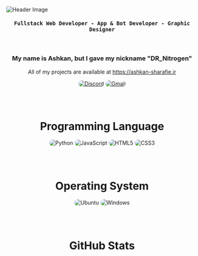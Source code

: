 <img src="https://ashkan-sharafie.ir/image/DR_Nitrogen.jpg" alt="Header Image">

<div align="center">
    <h4 align="center"><samp> Fullstack Web Developer - App & Bot Developer - Graphic Designer </samp></h4>
</div>

<br>

<h3 align="center">
   My name is Ashkan, but I gave my nickname "DR_Nitrogen"
</h3>

<p align="center">
    All of my projects are available at <a href="https://ashkan-sharafie.ir" target="_follow" title="Ashkan Sharafie">https://ashkan-sharafie.ir</a>
</p>

<p align="center">
    <a href=""><img src="https://img.shields.io/badge/Discord-20202a?style=for-the-badge&logo=discord&logoColor=4f40f8" style="border-radius:15px" alt="Discord"></a>
    <a href="mailto:DR.Nitrogen7@gmail.com"><img src="https://img.shields.io/badge/Gmail-20202a?style=for-the-badge&logo=gmail&logoColor=4f40f8" alt="Gmail" style="border-radius:15px"></a>
</p>

<br><br>

<h1 align="center">
    Programming Language
</h1>

<div align="center">
    <img src="https://img.shields.io/badge/Python-20202a?style=for-the-badge&logo=python&logoColor=4f40f8" alt="Python" style="border-radius:15px"/>
    <img src="https://img.shields.io/badge/JavaScript-20202a?style=for-the-badge&logo=javascript&logoColor=4f40f8" alt="JavaScript" style="border-radius:15px"/>
    <img src="https://img.shields.io/badge/HTML5-20202a?style=for-the-badge&logo=html5&logoColor=4f40f8" alt="HTML5" style="border-radius:15px"/>
    <img src="https://img.shields.io/badge/CSS3-20202a?style=for-the-badge&logo=css3&logoColor=4f40f8" alt="CSS3" style="border-radius:15px"/>
    
</div>

<br><br>


<h1 align="center">
    Operating System
</h1>

<p align="center">
  <img src="https://img.shields.io/badge/Ubuntu-20202a?style=for-the-badge&logo=ubuntu&logoColor=4f40f8" alt="Ubuntu"  style="border-radius:15px"/>
  <img src="https://img.shields.io/badge/Windows-20202a?style=for-the-badge&logo=windows&logoColor=4f40f8" alt="Windows"  style="border-radius:15px"/>
</p>

<br><br>

<h1 align="center">
    GitHub Stats
</h1>

<div align="center">
    <img align="center" src="https://github-readme-stats.vercel.app/api/top-langs/?username=DR-Nitrogen7&langs_count=10&layout=compact&theme=gruvbox_duo&hide_border=true&bg_color=20202a&title_color=4f40f8&icon_color=4f40f8&text_color=ffffff&count_private=true"  alt=""/>
</div>
<br/>

<div align="center">
    <img align="center" src="https://github-readme-stats.vercel.app/api?username=DR-Nitrogen7&theme=gruvbox_duo&show_icons=true&include_all_commits=true&count_private=true&theme=react&hide_border=true&bg_color=20202a&title_color=4f40f8&icon_color=4f40f8&text_color=ffffff&count_private=true"  alt=""/>
</div>

<br/>

<div align="center">
    <img align="center" src="https://github-readme-streak-stats.herokuapp.com/?user=DR-Nitrogen7&theme=gruvbox_duo&background=20202a&hide_border=true&ring=4f40f8&currStreakLabel=4f40f8&sideNums=FFFFFF&currStreakNum=FFFFFF&sideLabels=4f40f8&text_color=ffffff&count_private=true"  alt=""/>
</div>

<br/>

<div align="center"> 
    <img align="center" src="https://activity-graph.herokuapp.com/graph?username=DR-Nitrogen7&custom_title=DR-Nitrogen7%27s%20Contribution%20Graph&bg_color=20202a&color=4f40f8&line=FFFFFF&point=4f40f8&hide_border=F84C4C&count_private=true"  alt=""/>     </a>
</div>


